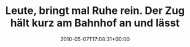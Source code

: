 ---
retweeted: false
source: <a href="http://twitter.com" rel="nofollow">Twitter Web Client</a>
entities:
  hashtags: []
  symbols: []
  user_mentions: []
  urls: []
display_text_range:
- '0'
- '94'
favorite_count: '0'
id_str: '13559219055'
truncated: false
retweet_count: '0'
id: '13559219055'
created_at: Fri May 07 17:08:31 +0000 2010
favorited: false
full_text: Leute, bringt mal Ruhe rein. Der Zug hält kurz am Bahnhof an und lässt
  uns alle aussteigen...!
lang: de
tags:
- pesos/twitter
date: '2010-05-07T17:08:31+00:00'
src: https://twitter.com/bascht/status/13559219055
original_url: https://twitter.com/bascht/status/13559219055
type: twitter_tweet
text: Leute, bringt mal Ruhe rein. Der Zug hält kurz am Bahnhof an und lässt uns alle
  aussteigen...!
title: 'Leute, bringt mal Ruhe rein. Der Zug hält kurz am Bahnhof an und lässt '

---
